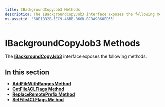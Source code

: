 ```yaml
---
title: IBackgroundCopyJob3 Methods
description: The IBackgroundCopyJob3 interface exposes the following methods.
ms.assetid: '68E1B32B-EEC9-46BB-B608-BC3A9860ED55'
---
```


# IBackgroundCopyJob3 Methods

The [**IBackgroundCopyJob3**](ibackgroundcopyjob3.md) interface exposes the following methods.

## In this section

-   [**AddFileWithRanges Method**](ibackgroundcopyjob3-addfilewithranges.md)
-   [**GetFileACLFlags Method**](ibackgroundcopyjob3-getfileaclflags.md)
-   [**ReplaceRemotePrefix Method**](ibackgroundcopyjob3-replaceremoteprefix.md)
-   [**SetFileACLFlags Method**](ibackgroundcopyjob3-setfileaclflags.md)

 

 




